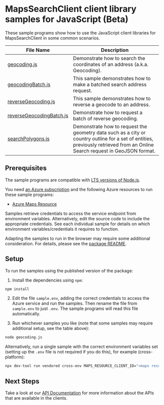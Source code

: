 # MapsSearchClient client library samples for JavaScript (Beta)

These sample programs show how to use the JavaScript client libraries for MapsSearchClient in some common scenarios.

| **File Name**                                     | **Description**                                                                                                                                                             |
| ------------------------------------------------- | --------------------------------------------------------------------------------------------------------------------------------------------------------------------------- |
| [geocoding.js][geocoding]                         | Demonstrate how to search the coordinates of an address (a.k.a. Geocoding).                                                                                                 |
| [geocodingBatch.js][geocodingbatch]               | This sample demonstrates how to make a batched search address request.                                                                                                      |
| [reverseGeocoding.js][reversegeocoding]           | This sample demonstrates how to reverse a geocode to an address.                                                                                                            |
| [reverseGeocodingBatch.js][reversegeocodingbatch] | Demonstrate how to request a batch of reverse geocoding.                                                                                                                    |
| [searchPolygons.js][searchpolygons]               | Demonstrate how to request the geometry data such as a city or country outline for a set of entities, previously retrieved from an Online Search request in GeoJSON format. |

## Prerequisites

The sample programs are compatible with [LTS versions of Node.js](https://github.com/nodejs/release#release-schedule).

You need [an Azure subscription][freesub] and the following Azure resources to run these sample programs:

- [Azure Maps Resource][createinstance_azuremapsresource]

Samples retrieve credentials to access the service endpoint from environment variables. Alternatively, edit the source code to include the appropriate credentials. See each individual sample for details on which environment variables/credentials it requires to function.

Adapting the samples to run in the browser may require some additional consideration. For details, please see the [package README][package].

## Setup

To run the samples using the published version of the package:

1. Install the dependencies using `npm`:

```bash
npm install
```

2. Edit the file `sample.env`, adding the correct credentials to access the Azure service and run the samples. Then rename the file from `sample.env` to just `.env`. The sample programs will read this file automatically.

3. Run whichever samples you like (note that some samples may require additional setup, see the table above):

```bash
node geocoding.js
```

Alternatively, run a single sample with the correct environment variables set (setting up the `.env` file is not required if you do this), for example (cross-platform):

```bash
npx dev-tool run vendored cross-env MAPS_RESOURCE_CLIENT_ID="<maps resource client id>" node geocoding.js
```

## Next Steps

Take a look at our [API Documentation][apiref] for more information about the APIs that are available in the clients.

[geocoding]: https://github.com/Azure/azure-sdk-for-js/blob/main/sdk/maps/maps-search-rest/samples/v2-beta/javascript/geocoding.js
[geocodingbatch]: https://github.com/Azure/azure-sdk-for-js/blob/main/sdk/maps/maps-search-rest/samples/v2-beta/javascript/geocodingBatch.js
[reversegeocoding]: https://github.com/Azure/azure-sdk-for-js/blob/main/sdk/maps/maps-search-rest/samples/v2-beta/javascript/reverseGeocoding.js
[reversegeocodingbatch]: https://github.com/Azure/azure-sdk-for-js/blob/main/sdk/maps/maps-search-rest/samples/v2-beta/javascript/reverseGeocodingBatch.js
[searchpolygons]: https://github.com/Azure/azure-sdk-for-js/blob/main/sdk/maps/maps-search-rest/samples/v2-beta/javascript/searchPolygons.js
[apiref]: https://learn.microsoft.com/javascript/api/@azure-rest/maps-search
[freesub]: https://azure.microsoft.com/free/
[createinstance_azuremapsresource]: https://learn.microsoft.com/azure/azure-maps/how-to-create-template
[package]: https://github.com/Azure/azure-sdk-for-js/tree/main/sdk/maps/maps-search-rest/README.md
